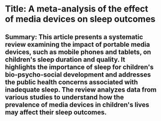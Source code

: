 # Title: A meta-analysis of the effect of media devices on sleep outcomes

## Summary: This article presents a systematic review examining the impact of portable media devices, such as mobile phones and tablets, on children's sleep duration and quality. It highlights the importance of sleep for children's bio-psycho-social development and addresses the public health concerns associated with inadequate sleep. The review analyzes data from various studies to understand how the prevalence of media devices in children's lives may affect their sleep outcomes.